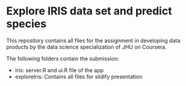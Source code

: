 # Explore IRIS data set and predict species

This repository contains all files for the assignment in developing data products by the data science specialization of JHU on Coursera.

The following folders contain the submission:

* iris: server.R and ui.R file of the app
* exploreIris: Contains all files for slidify presentation 

